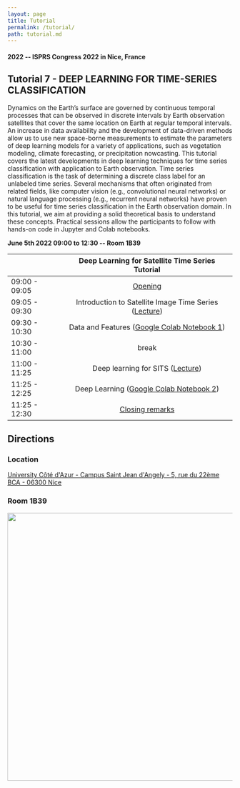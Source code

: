 ```yaml
---
layout: page
title: Tutorial
permalink: /tutorial/
path: tutorial.md
---
```


#### 2022 -- ISPRS Congress 2022 in Nice, France

## Tutorial 7 - DEEP LEARNING FOR TIME-SERIES CLASSIFICATION


Dynamics on the Earth’s surface are governed by continuous temporal processes that can be observed in discrete intervals by Earth observation satellites that cover the same location on Earth at regular temporal intervals. An increase in data availability and the development of data-driven methods allow us to use new space-borne measurements to estimate the parameters of deep learning models for a variety of applications, such as vegetation modeling, climate forecasting, or precipitation nowcasting.
This tutorial covers the latest developments in deep learning techniques for time series classification with application to Earth observation. Time series classification is the task of determining a discrete class label for an unlabeled time series. Several mechanisms that often originated from related fields, like computer vision (e.g., convolutional neural networks) or natural language processing (e.g., recurrent neural networks) have proven to be useful for time series classification in the Earth observation domain. In this tutorial, we aim at providing a solid theoretical basis to understand these concepts. Practical sessions allow the participants to follow with hands-on code in Jupyter and Colab notebooks.

**June 5th 2022 09:00 to 12:30 -- Room 1B39**

|  | Deep Learning for Satellite Time Series Tutorial                  |
| ---            | :-:        |    
| 09:00 - 09:05 | [Opening]({{site.baseurl}}/assets/pdf/opening.pdf)                                         |
| 09:05 - 09:30 | Introduction to Satellite Image Time Series ([Lecture]({{site.baseurl}}/assets/pdf/featureextraction.pdf))                                      |
| 09:30 - 10:30 | Data and Features ([Google Colab Notebook 1](https://colab.research.google.com/drive/1ZJIJKvFefrrrlKgaWjUaq3_Kelnp9Wq5?usp=sharing))                                      | 
| 10:30 - 11:00 | break                                                             |
| 11:00 - 11:25 | Deep learning for SITS ([Lecture]({{site.baseurl}}/assets/pdf/deeplearning.pdf)) |
| 11:25 - 12:25 | Deep Learning ([Google Colab Notebook 2](https://colab.research.google.com/drive/1DYZGgFfIA92gb7SaVi2ZPgmcIAc101rl?usp=sharing)) |
| 11:25 - 12:30 | [Closing remarks]({{site.baseurl}}/assets/pdf/deeplearning.pdf)     |


## Directions

### Location
[University Côté d'Azur - Campus Saint Jean d'Angely - 5, rue du 22ème BCA - 06300 Nice](https://www.google.com/maps/search/43.708656545014186,+7.288057673119378?sa=X&ved=2ahUKEwj0hoym3ov4AhUHsaQKHWl4AXYQ8gF6BAgCEAE)


### Room 1B39

<!--<img src="https://breizhcrops.s3.eu-central-1.amazonaws.com/isprstutorial2022/map.png" width="600">-->

<img src="{{site.baseurl}}/assets/img/map.png" width="600">

<!--- ([Google Colab Notebook 1](https://colab.research.google.com/drive/1ZJIJKvFefrrrlKgaWjUaq3_Kelnp9Wq5?usp=sharing)) 
 ([Google Colab Notebook 2](https://colab.research.google.com/drive/1DYZGgFfIA92gb7SaVi2ZPgmcIAc101rl?usp=sharing))
---!>

<!--
## General Description

### Time Series in Earth Observation
Dynamics on the Earth’s surface are governed by continuous temporal processes that can be observed in discrete intervals by Earth observation satellites that cover the same location on Earth at regular temporal intervals. An increase in data availability and the development of data-driven methods allow us to use new space-borne measurements to estimate the parameters of deep learning models for a variety of applications, such as vegetation modeling, climate forecasting, or precipitation nowcasting.
This tutorial covers the latest developments in deep learning techniques for time series classification with application to Earth observation. Time series classification is the task of determining a discrete class label for an unlabeled time series. Several mechanisms that often originated from related fields, like computer vision (e.g., convolutional neural networks) or natural language processing (e.g., recurrent neural networks) have proven to be useful for time series classification in the Earth observation domain. In this tutorial, we aim at providing a solid theoretical basis to understand these concepts. Practical sessions allow the participants to follow with hands-on code in Jupyter and Colab notebooks.

### Course Description

The full-day tutorial course will be partitioned into five parts: I: Introduction to Deep Learning and Time Series, II: Convolutional Neural Networks, III: Recurrent Neural Networks, IV: Self-Attention Networks, and V: Conclusions. We aim for longer breaks in between the parts that will help the participants to eat, reflect, recover and prepare for the upcoming content. Each part is separated in a theoretical presentation and a practical hands-on section where each participant engages with their own laptops using Jupyter and Colab notebooks.

#### Introduction

Introduction to deep learning and the concepts of jointly learned feature extraction and classification in the scope of end-to-end learning. A general introduction to time series data in Earth observation and outlines on the relevance of time series data for Earth observation.

#### Convolutional Neural Networks

<img src="{{site.baseurl}}/assets/img/cnn.png" width="400">

Convolutional Neural Networks are covered in the second part of the tutorial. After introducing the principle of convolutions for time series, we will implement and apply a simple temporal convolutional neural network to a remote sensing dataset. Then, some key components of the state-of-the-art convolutional neural network architectures including residual connections and inception modules are described and tested. The use of pooling layers and the concept of receptive fields are also discussed.

#### Recurrent Neural Networks

<img src="{{site.baseurl}}/assets/img/convlstm.gif" width="400">

Recurrent Neural Networks are covered first in theory and then following practical examples. In particular, the vanishing gradient problem is addressed and the two main architectures to solve this issue, i.e., long short-term memory networks and gated recurrent units, are introduced. Examples from remote sensing and text analysis are given to support understanding.

#### Self-Attention Networks

<img src="{{site.baseurl}}/assets/img/self-attention-1.gif" width="400">

Self-Attention Networks, as used in the Transformer, Bert, or GPT models, are covered in the fourth part. The concept of self-attention is introduced in a gentle manner. The relationship of attention scores to input and output time series is outlined. Practical examples from language and remote sensing time series close this part.

#### Conclusion

Conclusions. This tutorial finishes by some conclusions and a brief outlook on the current research for satellite image time series classification.

We provide a link to a public GitHub repository with Jupyter notebooks and slides. During the practical sessions, each participant is encouraged to utilize their own laptop to run the Jupyter notebooks either on their own devices or on a Google Colab Notebook using their respective Google accounts. We provide links and resources to start the Colab Notebooks from the GitHub repository and may gather additional questions with tools like sli.do or pringo.
-->
